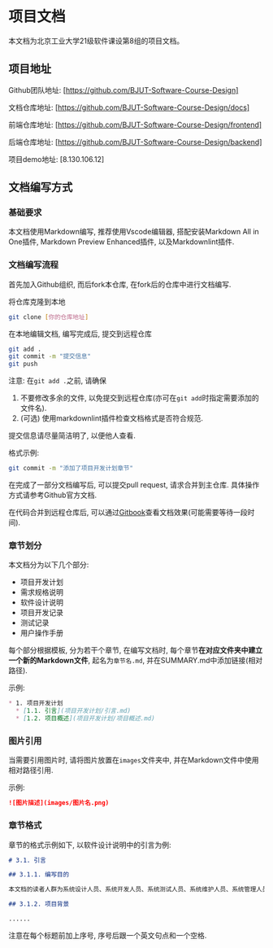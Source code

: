# 项目文档

本文档为北京工业大学21级软件课设第8组的项目文档。

## 项目地址

Github团队地址: [https://github.com/BJUT-Software-Course-Design]

文档仓库地址: [https://github.com/BJUT-Software-Course-Design/docs]

前端仓库地址: [https://github.com/BJUT-Software-Course-Design/frontend]

后端仓库地址: [https://github.com/BJUT-Software-Course-Design/backend]

项目demo地址: [8.130.106.12]

## 文档编写方式

### 基础要求

本文档使用Markdown编写, 推荐使用Vscode编辑器, 搭配安装Markdown All in One插件, Markdown Preview Enhanced插件, 以及Markdownlint插件.

### 文档编写流程

首先加入Github组织, 而后fork本仓库, 在fork后的仓库中进行文档编写.

将仓库克隆到本地

```bash
git clone [你的仓库地址]
```

在本地编辑文档, 编写完成后, 提交到远程仓库

```bash
git add .
git commit -m "提交信息"
git push
```

注意: 在`git add .`之前, 请确保

1. 不要修改多余的文件, 以免提交到远程仓库(亦可在`git add`时指定需要添加的文件名).
2. (可选) 使用markdownlint插件检查文档格式是否符合规范.

提交信息请尽量简洁明了, 以便他人查看.

格式示例:

```bash
git commit -m "添加了项目开发计划章节"
```

在完成了一部分文档编写后, 可以提交pull request, 请求合并到主仓库. 具体操作方式请参考Github官方文档.

在代码合并到远程仓库后, 可以通过[Gitbook](https://noahs-organization-14.gitbook.io/docs/)查看文档效果(可能需要等待一段时间).

### 章节划分

本文档分为以下几个部分:

* 项目开发计划
* 需求规格说明
* 软件设计说明
* 项目开发记录
* 测试记录
* 用户操作手册

每个部分根据模板, 分为若干个章节, 在编写文档时, 每个章节**在对应文件夹中建立一个新的Markdown文件**, 起名为`章节名.md`, 并在SUMMARY.md中添加链接(相对路径).

示例:

```markdown
* 1. 项目开发计划
  * [1.1. 引言](项目开发计划/引言.md)
  * [1.2. 项目概述](项目开发计划/项目概述.md)
```

### 图片引用

当需要引用图片时, 请将图片放置在`images`文件夹中, 并在Markdown文件中使用相对路径引用.

示例:

```markdown
![图片描述](images/图片名.png)
```

### 章节格式

章节的格式示例如下, 以软件设计说明中的引言为例:

```markdown
# 3.1. 引言

## 3.1.1. 编写目的

本文档的读者人群为系统设计人员、系统开发人员、系统测试人员、系统维护人员、系统管理人员等。本文档的主要目的是对系统进行详细的设计说明，各个目标人群能够全面了解系统的设计思路、设计原则、设计方法、设计过程、设计结果等，以便于系统的实现、测试、维护和版本升级等。

## 3.1.2. 项目背景

......
```

注意在每个标题前加上序号, 序号后跟一个英文句点和一个空格.
